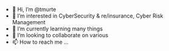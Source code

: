 - 👋 Hi, I’m @tmurte
- 👀 I’m interested in CyberSecurity & re/insurance, Cyber Risk Management
- 🌱 I’m currently learning many things 
- 💞️ I’m looking to collaborate on various 
- 📫 How to reach me ...

<!---
tmurte/tmurte is a ✨ special ✨ repository because its `README.md` (this file) appears on your GitHub profile.
You can click the Preview link to take a look at your changes.
--->
